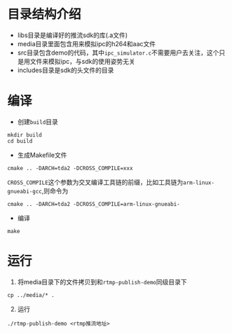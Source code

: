 # 目录结构介绍
- libs目录是编译好的推流sdk的库(.a文件)
- media目录里面包含用来模拟ipc的h264和aac文件
- src目录包含demo的代码，其中`ipc_simulator.c`不需要用户去关注，这个只是用文件来模拟ipc，与sdk的使用姿势无关
- includes目录是sdk的头文件的目录

# 编译
- 创建`build`目录
```
mkdir build
cd build
```

- 生成Makefile文件
```
cmake .. -DARCH=tda2 -DCROSS_COMPILE=xxx
```
`CROSS_COMPILE`这个参数为交叉编译工具链的前缀，比如工具链为`arm-linux-gnueabi-gcc`,则命令为
```
cmake .. -DARCH=tda2 -DCROSS_COMPILE=arm-linux-gnueabi-
```

 - 编译
```
make
```

# 运行
1. 将media目录下的文件拷贝到和`rtmp-publish-demo`同级目录下

```
cp ../media/* .
```

2. 运行
```
./rtmp-publish-demo <rtmp推流地址>
```
